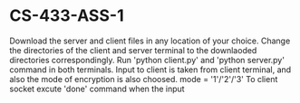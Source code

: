 # CS-433-ASS-1

Download the server and client files in any location of your choice.
Change the directories of the client and server terminal to the downlaoded directories correspondingly. 
Run 'python client.py' and 'python server.py' command in both terminals.
Input to client is taken from client terminal, and also the mode of encryption is also choosed.
mode = '1'/'2'/'3'
To client socket excute 'done' command when the input 
